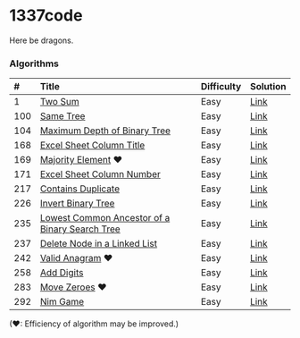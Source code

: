 1337code
========

Here be dragons.

### Algorithms

| #   | Title                                              | Difficulty | Solution    |
|:--- |:-------------------------------------------------- |:---------- |:----------- |
| 1   | [Two Sum][]                                        | Easy       | [Link][1]   |
| 100 | [Same Tree][]                                      | Easy       | [Link][100] |
| 104 | [Maximum Depth of Binary Tree][]                   | Easy       | [Link][104] |
| 168 | [Excel Sheet Column Title][]                       | Easy       | [Link][168] |
| 169 | [Majority Element][] &hearts;                      | Easy       | [Link][169] |
| 171 | [Excel Sheet Column Number][]                      | Easy       | [Link][171] |
| 217 | [Contains Duplicate][]                             | Easy       | [Link][217] |
| 226 | [Invert Binary Tree][]                             | Easy       | [Link][226] |
| 235 | [Lowest Common Ancestor of a Binary Search Tree][] | Easy       | [Link][235] |
| 237 | [Delete Node in a Linked List][]                   | Easy       | [Link][237] |
| 242 | [Valid Anagram][] &hearts;                         | Easy       | [Link][242] |
| 258 | [Add Digits][]                                     | Easy       | [Link][258] |
| 283 | [Move Zeroes][] &hearts;                           | Easy       | [Link][283] |
| 292 | [Nim Game][]                                       | Easy       | [Link][292] |

(&hearts;: Efficiency of algorithm may be improved.)

[Add Digits]: https://leetcode.com/problems/add-digits/
[Contains Duplicate]: https://leetcode.com/problems/contains-duplicate/
[Delete Node in a Linked List]: https://leetcode.com/problems/delete-node-in-a-linked-list/
[Excel Sheet Column Number]: https://leetcode.com/problems/excel-sheet-column-number/
[Excel Sheet Column Title]: https://leetcode.com/problems/excel-sheet-column-title/
[Invert Binary Tree]: https://leetcode.com/problems/invert-binary-tree/
[Lowest Common Ancestor of a Binary Search Tree]: https://leetcode.com/problems/lowest-common-ancestor-of-a-binary-search-tree/
[Majority Element]: https://leetcode.com/problems/majority-element/
[Maximum Depth of Binary Tree]: https://leetcode.com/problems/maximum-depth-of-binary-tree/
[Move Zeroes]: https://leetcode.com/problems/move-zeroes/
[Nim Game]: https://leetcode.com/problems/nim-game/
[Same Tree]: https://leetcode.com/problems/same-tree/
[Two Sum]: https://leetcode.com/problems/two-sum/
[Valid Anagram]: https://leetcode.com/problems/valid-anagram/

[1]: ./src/com/gokeii/algorithms/easy/twoSum/TwoSum.java
[100]: ./src/com/gokeii/algorithms/easy/sameTree/SameTree.java
[104]: ./src/com/gokeii/algorithms/easy/maximumDepthOfBinaryTree/MaximumDepthOfBinaryTree.java
[168]: ./src/com/gokeii/algorithms/easy/excelSheetColumnTitle/ExcelSheetColumnTitle.java
[169]: ./src/com/gokeii/algorithms/easy/majorityElement/MajorityElement.java
[171]: ./src/com/gokeii/algorithms/easy/excelSheetColumnNumber/ExcelSheetColumnNumber.java
[217]: ./src/com/gokeii/algorithms/easy/containsDuplicate/ContainsDuplicate.java
[226]: ./src/com/gokeii/algorithms/easy/invertBinaryTree/InvertBinaryTree.java
[235]: ./src/com/gokeii/algorithms/easy/lowestCommonAncestorOfABinarySearchTree/LowestCommonAncestorOfABinarySearchTree.java
[237]: ./src/com/gokeii/algorithms/easy/deleteNodeInALinkedList/DeleteNodeInALinkedList.java
[242]: ./src/com/gokeii/algorithms/easy/validAnagram/ValidAnagram.java
[258]: ./src/com/gokeii/algorithms/easy/addDigits/AddDigits.java
[283]: ./src/com/gokeii/algorithms/easy/moveZeroes/MoveZeroes.java
[292]: ./src/com/gokeii/algorithms/easy/nimGame/NimGame.java